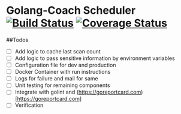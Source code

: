 # Golang-Coach Scheduler [![Build Status](https://travis-ci.org/Golang-Coach/Scheduler.svg?branch=master)](https://travis-ci.org/Golang-Coach/Scheduler) [![Coverage Status](https://coveralls.io/repos/github/Golang-Coach/Scheduler/badge.svg?branch=master)](https://coveralls.io/github/Golang-Coach/Scheduler?branch=master)

##Todos
- [ ] Add logic to cache last scan count 
- [ ] Add logic to pass sensitive information by environment variables
- [ ] Configuration file for dev and production
- [ ] Docker Container with run instructions
- [ ] Logs for failure and mail for same
- [ ] Unit testing for remaining components
- [ ] Integrate with golint and (https://goreportcard.com)[https://goreportcard.com]
- [ ] Verification